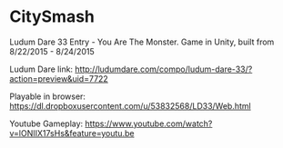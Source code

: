 # CitySmash
Ludum Dare 33 Entry - You Are The Monster.  Game in Unity, built from 8/22/2015 - 8/24/2015

Ludum Dare link: http://ludumdare.com/compo/ludum-dare-33/?action=preview&uid=7722

Playable in browser: https://dl.dropboxusercontent.com/u/53832568/LD33/Web.html

Youtube Gameplay: https://www.youtube.com/watch?v=lONIIX17sHs&feature=youtu.be